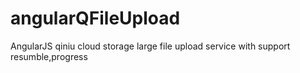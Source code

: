 angularQFileUpload
==================

AngularJS qiniu cloud storage large file upload service with support resumble,progress
